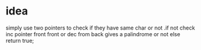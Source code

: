 # idea
simply use two pointers to check if they have same char or not .if not check inc pointer front front or dec from back gives  a palindrome or not else return true;
​